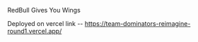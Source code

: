 RedBull Gives You Wings

Deployed on vercel link -- https://team-dominators-reimagine-round1.vercel.app/
